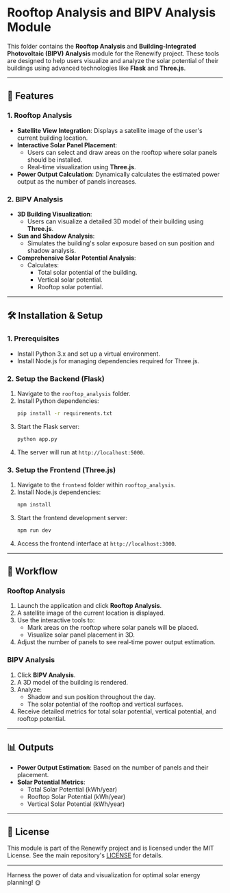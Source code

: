 
# Rooftop Analysis and BIPV Analysis Module

This folder contains the **Rooftop Analysis** and **Building-Integrated Photovoltaic (BIPV) Analysis** module for the Renewify project. These tools are designed to help users visualize and analyze the solar potential of their buildings using advanced technologies like **Flask** and **Three.js**.

---

## 🌟 Features

### 1. **Rooftop Analysis**
- **Satellite View Integration**: Displays a satellite image of the user's current building location.
- **Interactive Solar Panel Placement**:
  - Users can select and draw areas on the rooftop where solar panels should be installed.
  - Real-time visualization using **Three.js**.
- **Power Output Calculation**: Dynamically calculates the estimated power output as the number of panels increases.

### 2. **BIPV Analysis**
- **3D Building Visualization**:
  - Users can visualize a detailed 3D model of their building using **Three.js**.
- **Sun and Shadow Analysis**:
  - Simulates the building's solar exposure based on sun position and shadow analysis.
- **Comprehensive Solar Potential Analysis**:
  - Calculates:
    - Total solar potential of the building.
    - Vertical solar potential.
    - Rooftop solar potential.

---

## 🛠️ Installation & Setup

### 1. Prerequisites
- Install Python 3.x and set up a virtual environment.
- Install Node.js for managing dependencies required for Three.js.

### 2. Setup the Backend (Flask)
1. Navigate to the `rooftop_analysis` folder.
2. Install Python dependencies:
   ```bash
   pip install -r requirements.txt
   ```
3. Start the Flask server:
   ```bash
   python app.py
   ```
4. The server will run at `http://localhost:5000`.

### 3. Setup the Frontend (Three.js)
1. Navigate to the `frontend` folder within `rooftop_analysis`.
2. Install Node.js dependencies:
   ```bash
   npm install
   ```
3. Start the frontend development server:
   ```bash
   npm run dev
   ```
4. Access the frontend interface at `http://localhost:3000`.

---

## 🔄 Workflow

### **Rooftop Analysis**
1. Launch the application and click **Rooftop Analysis**.
2. A satellite image of the current location is displayed.
3. Use the interactive tools to:
   - Mark areas on the rooftop where solar panels will be placed.
   - Visualize solar panel placement in 3D.
4. Adjust the number of panels to see real-time power output estimation.

### **BIPV Analysis**
1. Click **BIPV Analysis**.
2. A 3D model of the building is rendered.
3. Analyze:
   - Shadow and sun position throughout the day.
   - The solar potential of the rooftop and vertical surfaces.
4. Receive detailed metrics for total solar potential, vertical potential, and rooftop potential.

---

## 📊 Outputs
- **Power Output Estimation**: Based on the number of panels and their placement.
- **Solar Potential Metrics**:
  - Total Solar Potential (kWh/year)
  - Rooftop Solar Potential (kWh/year)
  - Vertical Solar Potential (kWh/year)

---

## 📄 License

This module is part of the Renewify project and is licensed under the MIT License. See the main repository's [LICENSE](../LICENSE) for details.

---

Harness the power of data and visualization for optimal solar energy planning! 🌞
